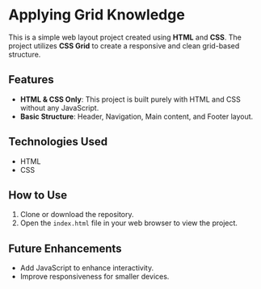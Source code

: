 # Applying Grid Knowledge

This is a simple web layout project created using **HTML** and **CSS**. The project utilizes **CSS Grid** to create a responsive and clean grid-based structure.

## Features

- **HTML & CSS Only**: This project is built purely with HTML and CSS without any JavaScript.
- **Basic Structure**: Header, Navigation, Main content, and Footer layout.

## Technologies Used

- HTML
- CSS

## How to Use

1. Clone or download the repository.
2. Open the `index.html` file in your web browser to view the project.

## Future Enhancements

- Add JavaScript to enhance interactivity.
- Improve responsiveness for smaller devices.
